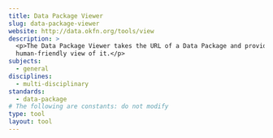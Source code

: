 ```yaml
---
title: Data Package Viewer
slug: data-package-viewer
website: http://data.okfn.org/tools/view
description: >
  <p>The Data Package Viewer takes the URL of a Data Package and provides a
  human-friendly view of it.</p>
subjects:
  - general
disciplines:
  - multi-disciplinary
standards:
  - data-package
# The following are constants: do not modify
type: tool
layout: tool
---
```


